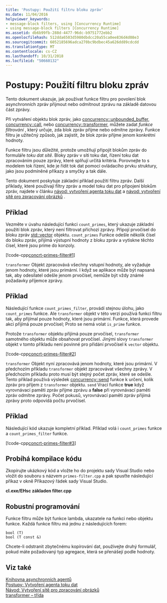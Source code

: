 ```yaml
---
title: 'Postupy: Použití filtru bloku zpráv'
ms.date: 11/04/2016
helpviewer_keywords:
- message-block filters, using [Concurrency Runtime]
- using message-block filters [Concurrency Runtime]
ms.assetid: db6b99fb-288d-4477-96dc-b9751772ebb2
ms.openlocfilehash: 512dda6503d5980dbdcc20a55ca0ee836d4d08e3
ms.sourcegitcommit: 6052185696adca270bc9bdbec45a626dd89cdcdd
ms.translationtype: MT
ms.contentlocale: cs-CZ
ms.lasthandoff: 10/31/2018
ms.locfileid: "50660132"
---
```

# <a name="how-to-use-a-message-block-filter"></a>Postupy: Použití filtru bloku zpráv

Tento dokument ukazuje, jak používat funkce filtru pro povolení blok asynchronních zpráv přijmout nebo odmítnout zprávu na základě datovou část zprávy.

Při vytváření objektu blok zpráv, jako [concurrency::unbounded_buffer](reference/unbounded-buffer-class.md), [concurrency::call](../../parallel/concrt/reference/call-class.md), nebo [concurrency::transformer](../../parallel/concrt/reference/transformer-class.md), můžete zadat *funkce filtrování* , který určuje, zda blok zpráv přijme nebo odmítne zprávy. Funkce filtru je užitečný způsob, jak zajistit, že blok zpráv přijme jenom konkrétní hodnoty.

Funkce filtru jsou důležité, protože umožňují připojit blokům zpráv do formuláře *toku dat sítě*. Bloky zpráv v síti toku dat, řízení toku dat zpracováním pouze zprávy, které splňují určitá kritéria. Porovnejte to s modelem tok řízení, kde je řídit tok dat pomocí ovládacího prvku struktury, jako jsou podmíněné příkazy a smyčky a tak dále.

Tento dokument poskytuje základní příklad použití filtru zpráv. Další příklady, které používají filtry zpráv a model toku dat pro připojení blokům zpráv, najdete v článku [návod: vytvoření agenta toku dat](../../parallel/concrt/walkthrough-creating-a-dataflow-agent.md) a [návod: vytvoření sítě pro zpracování obrázků](../../parallel/concrt/walkthrough-creating-an-image-processing-network.md) .

## <a name="example"></a>Příklad

Vezměte v úvahu následující funkci `count_primes`, který ukazuje základní použití blok zpráv, který není filtrovat příchozí zprávy. Připojí prvočísel do bloku zpráv [std::vector](../../standard-library/vector-class.md) objektu. `count_primes` Funkce odešle několik čísel do bloku zpráv, přijímá výstupní hodnoty z bloku zpráv a vytiskne těchto čísel, které jsou prime do konzoly.

[!code-cpp[concrt-primes-filter#1](../../parallel/concrt/codesnippet/cpp/how-to-use-a-message-block-filter_1.cpp)]

`transformer` Objekt zpracovává všechny vstupní hodnoty, ale vyžaduje jenom hodnoty, které jsou primární. I když se aplikace může být napsaná tak, aby odesílatel odešle jenom prvočísel, nemůže být vždy známé požadavky příjemce zprávy.

## <a name="example"></a>Příklad

Následující funkce `count_primes_filter`, provádí stejnou úlohu, jako `count_primes` funkce. Ale `transformer` objekt v této verzi používá funkci filtru tak, aby přijímal pouze hodnoty, které jsou primární. Funkce, která provede akci přijímá pouze prvočísel; Proto se nemá volat `is_prime` funkce.

Protože `transformer` objektu přijímá pouze prvočísel, `transformer` samotného objektu může obsahovat prvočísel. Jinými slovy `transformer` objekt v tomto příkladu není povinné pro přidání prvočísel k `vector` objektu.

[!code-cpp[concrt-primes-filter#2](../../parallel/concrt/codesnippet/cpp/how-to-use-a-message-block-filter_2.cpp)]

`transformer` Objekt nyní zpracovává jenom hodnoty, které jsou primární. V předchozím příkladu `transformer` objekt zpracovávat všechny zprávy. V předchozím příkladu proto musí být stejný počet zpráv, které se odešle. Tento příklad používá výsledek [concurrency::send](reference/concurrency-namespace-functions.md#send) funkce k určení, kolik zpráv pro příjem z `transformer` objektu. `send` Vrací funkce **true** když vyrovnávací paměti zpráv přijme zprávu a **false** při vyrovnávací paměti zpráv odmítne zprávy. Počet pokusů, vyrovnávací paměti zpráv přijímá zprávy proto odpovídá počtu prvočísel.

## <a name="example"></a>Příklad

Následující kód ukazuje kompletní příklad. Příklad volá i `count_primes` funkce a `count_primes_filter` funkce.

[!code-cpp[concrt-primes-filter#3](../../parallel/concrt/codesnippet/cpp/how-to-use-a-message-block-filter_3.cpp)]

## <a name="compiling-the-code"></a>Probíhá kompilace kódu

Zkopírujte ukázkový kód a vložte ho do projektu sady Visual Studio nebo vložit do souboru s názvem `primes-filter.cpp` a pak spusťte následující příkaz v okně Příkazový řádek sady Visual Studio.

**cl.exe/EHsc základen filter.cpp**

## <a name="robust-programming"></a>Robustní programování

Funkce filtru může být funkce lambda, ukazatele na funkci nebo objektu funkce. Každá funkce filtru má jednu z následujících forem:

```Output
bool (T)
bool (T const &)
```

Chcete-li odstranit zbytečnému kopírování dat, používejte druhý formulář, pokud máte požadovaný typ agregace, která se přenášejí podle hodnoty.

## <a name="see-also"></a>Viz také

[Knihovna asynchronních agentů](../../parallel/concrt/asynchronous-agents-library.md)<br/>
[Postupy: Vytvoření agenta toku dat](../../parallel/concrt/walkthrough-creating-a-dataflow-agent.md)<br/>
[Návod: Vytvoření sítě pro zpracování obrázků](../../parallel/concrt/walkthrough-creating-an-image-processing-network.md)<br/>
[transformer – třída](../../parallel/concrt/reference/transformer-class.md)
